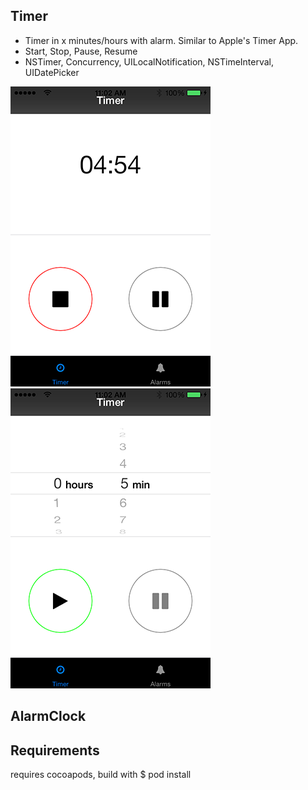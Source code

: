 Timer
------------
 + Timer in x minutes/hours with alarm. Similar to Apple's Timer App.
 + Start, Stop, Pause, Resume
 + NSTimer, Concurrency, UILocalNotification, NSTimeInterval, UIDatePicker

![Timer](images/Timer-1.png) ![Timer](images/Timer-2.png)

AlarmClock
-------------


Requirements
------------
requires cocoapods, build with
$ pod install 